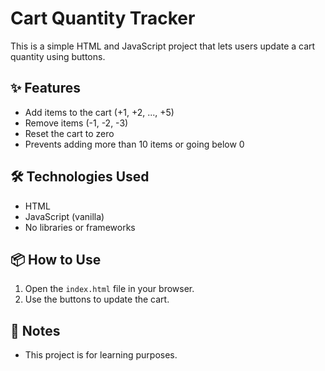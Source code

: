 # Cart Quantity Tracker

This is a simple HTML and JavaScript project that lets users update a cart quantity using buttons.

## ✨ Features

- Add items to the cart (+1, +2, ..., +5)
- Remove items (-1, -2, -3)
- Reset the cart to zero
- Prevents adding more than 10 items or going below 0

## 🛠️ Technologies Used

- HTML
- JavaScript (vanilla)
- No libraries or frameworks

## 📦 How to Use

1. Open the `index.html` file in your browser.
2. Use the buttons to update the cart.

## 🚀 Notes

- This project is for learning purposes.
